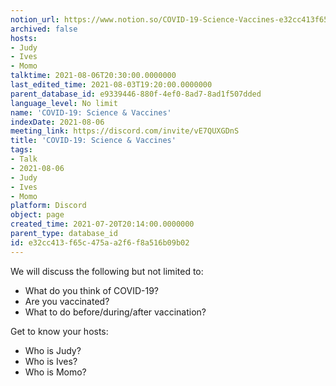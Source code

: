 ```yaml
---
notion_url: https://www.notion.so/COVID-19-Science-Vaccines-e32cc413f65c475aa2f6f8a516b09b02
archived: false
hosts:
- Judy
- Ives
- Momo
talktime: 2021-08-06T20:30:00.0000000
last_edited_time: 2021-08-03T19:20:00.0000000
parent_database_id: e9339446-880f-4ef0-8ad7-8ad1f507dded
language_level: No limit
name: 'COVID-19: Science & Vaccines'
indexDate: 2021-08-06
meeting_link: https://discord.com/invite/vE7QUXGDnS
title: 'COVID-19: Science & Vaccines'
tags:
- Talk
- 2021-08-06
- Judy
- Ives
- Momo
platform: Discord
object: page
created_time: 2021-07-20T20:14:00.0000000
parent_type: database_id
id: e32cc413-f65c-475a-a2f6-f8a516b09b02
---
```



We will discuss the following but not limited to:
   - What do you think of COVID-19?
   - Are you vaccinated?
   - What to do before/during/after vaccination?

Get to know your hosts:
   - Who is Judy?
   - Who is Ives?
   - Who is Momo?



